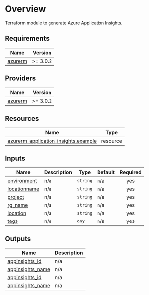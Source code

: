 # Overview

Terraform module to generate Azure Application Insights.

## Requirements

| Name | Version |
|------|---------|
| <a name="requirement_azurerm"></a> [azurerm](#requirement\_azurerm) | >= 3.0.2 |

## Providers

| Name | Version |
|------|---------|
| <a name="provider_azurerm"></a> [azurerm](#provider\_azurerm) | >= 3.0.2 |

## Resources

| Name | Type |
|------|------|
| [azurerm_application_insights.example](https://registry.terraform.io/providers/hashicorp/azurerm/latest/docs/resources/application_insights) | resource |

## Inputs

| Name | Description | Type | Default | Required |
|------|-------------|------|---------|:--------:|
| <a name="input_environment"></a> [environment](#input\_environment) | n/a | `string` | n/a | yes |
| <a name="input_locationname"></a> [locationname](#input\_locationname) | n/a | `string` | n/a | yes |
| <a name="input_project"></a> [project](#input\_project) | n/a | `string` | n/a | yes |
| <a name="input_resourcegroupname"></a> [rg\_name](#input\_resourcegroupname) | n/a | `string` | n/a | yes |
| <a name="input_location"></a> [location](#input\_location) | n/a | `string` | n/a | yes |
| <a name="input_tags"></a> [tags](#input\_tags) | n/a | `any` | n/a | yes |

## Outputs

| Name | Description |
|------|-------------|
| <a name="output_appinsights_id"></a> [appinsights\_id](#output\_appinsights\_id) | n/a |
| <a name="output_appinsights_name"></a> [appinsights\_name](#output\_appinsights\_name) | n/a |
| <a name="output_appinsights_instrumentation_key"></a> [appinsights\_id](#output\_appinsights\_instrumentation\_key) | n/a |
| <a name="output_appinsights_connection_string"></a> [appinsights\_name](#output\__appinsights\_connection\_string) | n/a |
